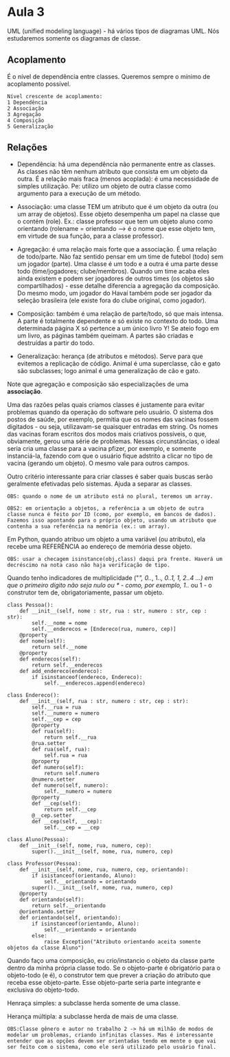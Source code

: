 # Aula 3

UML (unified modeling language) - há vários tipos de diagramas UML. Nós estudaremos somente os diagramas de classe.

## Acoplamento

É o nível de dependência entre classes. Queremos sempre o mínimo de acoplamento possível.

	Nível crescente de acoplamento:
	1 Dependência
	2 Associação
	3 Agregação
	4 Composição
	5 Generalização

## Relações

* Dependência: há uma dependência não permanente entre as classes. As classes não têm nenhum atributo que consista em um objeto da outra. É a relação mais fraca (menos acoplada): é uma necessidade de simples utilização. Pe: utilizo um objeto de outra classe como argumento para a execução de um método.

* Associação: uma classe TEM um atributo que é um objeto da outra (ou um array de objetos). Esse objeto desempenha um papel na classe que o contém (role). Ex.: classe professor que tem um objeto aluno como orientando (rolename = orientando --> é o nome que esse objeto tem, em virtude de sua função, para a classe professor).

* Agregação: é uma relação mais forte que a associação. É uma relação de todo/parte. Não faz sentido pensar em um time de futebol (todo) sem um jogador (parte). Uma classe é um todo e a outra é uma parte desse todo (time/jogadores; clube/membros). Quando um time acaba eles ainda existem e podem ser jogadores de outros times (os objetos são compartilhados) - esse detalhe diferencia a agregação da composição. Do mesmo modo, um jogador do Havaí também pode ser jogador da seleção brasileira (ele existe fora do clube original, como jogador).

* Composição: também é uma relação de parte/todo, só que mais intensa. A parte é totalmente dependente e só existe no contexto do todo. Uma determinada página X só pertence a um único livro Y! Se ateio fogo em um livro, as páginas também queimam. A partes são criadas e destruídas a partir do todo.

* Generalização: herança (de atributos e métodos). Serve para que evitemos a replicação de código. Animal é uma superclasse, cão e gato são subclasses; logo animal é uma generalização de cão e gato.

Note que agregação e composição são especializações de uma **associação**.

Uma das razões pelas quais criamos classes é justamente para evitar problemas quando da operação do software pelo usuário. O sistema dos postos de saúde, por exemplo, permitia que os nomes das vacinas fossem digitados - ou seja, utilizavam-se quaisquer entradas em string. Os nomes das vacinas foram escritos dos modos mais criativos possíveis, o que, obviamente, gerou uma série de problemas. Nessas circunstâncias, o ideal seria cria uma classe para a vacina pfizer, por exemplo, e somente instanciá-la, fazendo com que o usuário fique adstrito a clicar no tipo de vacina (gerando um objeto). O mesmo vale para outros campos.

Outro critério interessante para criar classes é saber quais buscas serão geralmente efetivadas pelo sistemas. Ajuda a separar as classes.

	OBS: quando o nome de um atributo está no plural, teremos um array.

	OBS2: em orientação a objetos, a referência a um objeto de outra classe nunca é feito por ID (como, por exemplo, em bancos de dados). Fazemos isso apontando para o próprio objeto, usando um atributo que contenha a sua referência na memória (ex.: um array).

Em Python, quando atribuo um objeto a uma variável (ou atributo), ela recebe uma REFERÊNCIA ao endereço de memória desse objeto.

	OBS: usar a checagem isinstance(obj,class) daqui pra frente. Haverá um decréscimo na nota caso não haja verificação de tipo.

Quando tenho indicadores de multiplicidade ("*", 0..*, 1..*, 0..1, 1, 2..4 ...) em que o primeiro dígito não seja nulo ou * - como, por exemplo, 1..* ou 1 - o construtor tem de, obrigatoriamente, passar um objeto.


	class Pessoa():
		def __init__(self, nome : str, rua : str, numero : str, cep : str):
			self.__nome = nome
			self.__enderecos = [Endereco(rua, numero, cep)]
		@property
		def nome(self):
			return self.__nome
		@property
		def enderecos(self):
			return self.__enderecos
		def add_endereco(endereco):
			if isinstanceof(endereco, Endereco):
				self.__enderecos.append(endereco)

	class Endereco():
		def __init__(self, rua : str, numero : str, cep : str):
			self.__rua = rua
			self.__numero = numero
			self.__cep = cep
			@property
			def rua(self):
				return self.__rua
			@rua.setter
			def rua(self, rua):
				self.rua = rua
			@property
			def numero(self):
				return self.numero
			@numero.setter
			def numero(self, numero):
				self.__numero = numero
			@property
			def __cep(self):
				return self.__cep
			@__cep.setter
			def __cep(self, __cep):
				self.__cep = __cep

	class Aluno(Pessoa):
		def __init__(self, nome, rua, numero, cep):
			super().__init__(self, nome, rua, numero, cep)

	class Professor(Pessoa):
		def __init__(self, nome, rua, numero, cep, orientando):
			if isistanceof(orientando, Aluno):
				self.__orientando = orientando
			super().__init__(self, nome, rua, numero, cep)
		@property
		def orientando(self):
			return self.__orientando
		@orientando.setter
		def orientando(self, orientando):
			if isinstanceof(orientando, Aluno):
				self.__orientando = orientando
			else:
				raise Exception("Atributo orientando aceita somente objetos da classe Aluno")


Quando faço uma composição, eu crio/instancio o objeto da classe parte dentro da minha própria classe todo. Se o objeto-parte é obrigatório para o objeto-todo (e é), o construtor tem que prever a criação do atributo que receba esse objeto-parte.
Esse objeto-parte seria parte integrante e exclusiva do objeto-todo.

Henraça simples: a subclasse herda somente de uma classe.

Herança múltipla: a subclasse herda de mais de uma classe.

	OBS:Classe gênero e autor no trabalho 2 -> há um milhão de modos de modelar um problemas, criando infinitas classes. Mas é interessante entender que as opções devem ser orientadas tendo em mente o que vai ser feito com o sistema, como ele será utilizado pelo usuário final.

